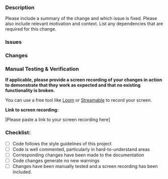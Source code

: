### Description

Please include a summary of the change and which issue is fixed. Please also include relevant motivation and context. List any dependencies that are required for this change.

### Issues

<!-- List issues addesses by the code change. Prefix issue with "Closes" if the issue is resolved. e.g: "Closes #15" -->
<!-- That will automatically close the issue when this PR has been merged. -->

### Changes

<!-- Short list of code changes in this -->

### Manual Testing & Verification

**If applicable, please provide a screen recording of your changes in action to demonstrate that they work as expected and that no existing functionality is broken.**

You can use a free tool like [Loom](https://www.loom.com/) or [Streamable](https://streamable.com/) to record your screen.

**Link to screen recording:**

[Please paste a link to your screen recording here]

### Checklist:

- [ ] Code follows the style guidelines of this project
- [ ] Code is well commented, particularly in hard-to-understand areas
- [ ] Corresponding changes have been made to the documentation
- [ ] Code changes generate no new warnings
- [ ] Changes have been manually tested and a screen recording has been included.
